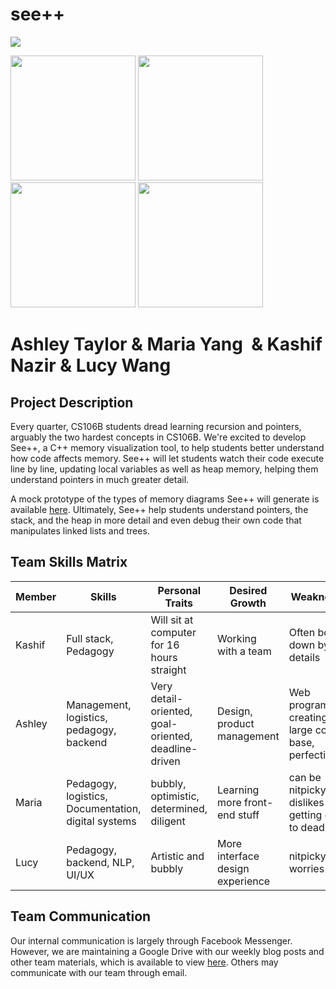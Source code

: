 # see++
<img src="https://github.com/StanfordCS194/Ashley-Taylor-Kashif-Nazir-Lucy-Wang-Maria-Yang/blob/master/misc/Screen Shot 2018-04-06 at 5.55.35 PM.png"/>

<img src="https://github.com/StanfordCS194/Ashley-Taylor-Kashif-Nazir-Lucy-Wang-Maria-Yang/blob/master/misc/ashley.jpg" width="200" height="200" /> <img src="https://github.com/StanfordCS194/Ashley-Taylor-Kashif-Nazir-Lucy-Wang-Maria-Yang/blob/master/misc/maria.jpeg" width="200" height="200" /> <img src="https://github.com/StanfordCS194/Ashley-Taylor-Kashif-Nazir-Lucy-Wang-Maria-Yang/blob/master/misc/kashif.jpg" width="200" height="200" /> <img src="https://github.com/StanfordCS194/Ashley-Taylor-Kashif-Nazir-Lucy-Wang-Maria-Yang/blob/master/misc/lucy.jpeg" width="200" height="200" />

# Ashley Taylor & Maria Yang  &  Kashif Nazir  &    Lucy Wang

## Project Description
Every quarter, CS106B students dread learning recursion and pointers, arguably the two hardest concepts in CS106B. We're excited to develop See++, a C++ memory visualization tool, to help students better understand how code affects memory. See++ will let students watch their code execute line by line, updating local variables as well as heap memory, helping them understand pointers in much greater detail.

A mock prototype of the types of memory diagrams See++ will generate is available [here](https://drive.google.com/open?id=1WHp0F-IZ2xwAXuoHmd8ebmyjwxNuq7zXH3J81VJcCoI). Ultimately, See++ help students understand pointers, the stack, and the heap in more detail and even debug their own code that manipulates linked lists and trees.

## Team Skills Matrix
| Member        | Skills        | Personal Traits | Desired Growth | Weaknesses | Hat |
| ------------- | ------------- |  -------------- | -------------- | ---------- |  ---------- |
| Kashif | Full stack, Pedagogy | Will sit at computer for 16 hours straight | Working with a team | Often bogged down by details | Black|
| Ashley        | Management, logistics, pedagogy, backend   | Very detail-oriented, goal-oriented, deadline-driven | Design, product management | Web programming, creating a large code base, perfectionist | Green |
| Maria         | Pedagogy, logistics, Documentation, digital systems | bubbly, optimistic, determined, diligent | Learning more front-end stuff | can be nitpicky, dislikes getting close to deadlines | Yellow |
| Lucy          | Pedagogy, backend, NLP, UI/UX        |  Artistic and bubbly| More interface design experience | nitpicky, worries a lot| Red |

## Team Communication

Our internal communication is largely through Facebook Messenger. However, we are maintaining a Google Drive with our weekly blog posts and other team materials, which is available to view [here](https://drive.google.com/open?id=1bVMzrTyTeiJjy37oXOonQ54kb6bK7iqm). Others may communicate with our team through email.
